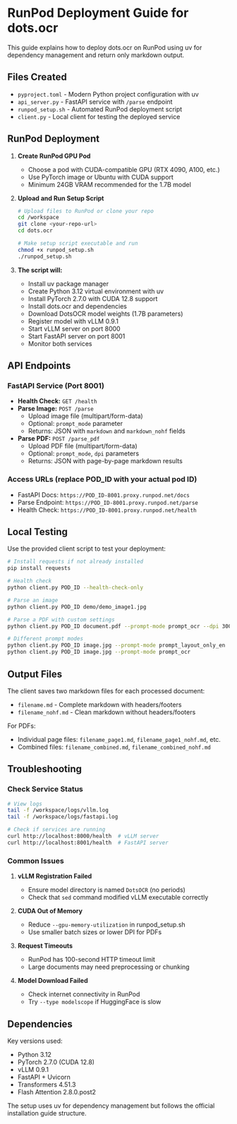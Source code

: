 # RunPod Deployment Guide for dots.ocr

This guide explains how to deploy dots.ocr on RunPod using uv for dependency management and return only markdown output.

## Files Created

- `pyproject.toml` - Modern Python project configuration with uv
- `api_server.py` - FastAPI service with `/parse` endpoint 
- `runpod_setup.sh` - Automated RunPod deployment script
- `client.py` - Local client for testing the deployed service

## RunPod Deployment

1. **Create RunPod GPU Pod**
   - Choose a pod with CUDA-compatible GPU (RTX 4090, A100, etc.)
   - Use PyTorch image or Ubuntu with CUDA support
   - Minimum 24GB VRAM recommended for the 1.7B model

2. **Upload and Run Setup Script**
   ```bash
   # Upload files to RunPod or clone your repo
   cd /workspace
   git clone <your-repo-url>
   cd dots.ocr
   
   # Make setup script executable and run
   chmod +x runpod_setup.sh
   ./runpod_setup.sh
   ```

3. **The script will:**
   - Install uv package manager
   - Create Python 3.12 virtual environment with uv
   - Install PyTorch 2.7.0 with CUDA 12.8 support
   - Install dots.ocr and dependencies
   - Download DotsOCR model weights (1.7B parameters)
   - Register model with vLLM 0.9.1
   - Start vLLM server on port 8000
   - Start FastAPI server on port 8001
   - Monitor both services

## API Endpoints

### FastAPI Service (Port 8001)

- **Health Check:** `GET /health`
- **Parse Image:** `POST /parse`
  - Upload image file (multipart/form-data)
  - Optional: `prompt_mode` parameter
  - Returns: JSON with `markdown` and `markdown_nohf` fields
- **Parse PDF:** `POST /parse_pdf` 
  - Upload PDF file (multipart/form-data)
  - Optional: `prompt_mode`, `dpi` parameters
  - Returns: JSON with page-by-page markdown results

### Access URLs (replace POD_ID with your actual pod ID)

- FastAPI Docs: `https://POD_ID-8001.proxy.runpod.net/docs`
- Parse Endpoint: `https://POD_ID-8001.proxy.runpod.net/parse`
- Health Check: `https://POD_ID-8001.proxy.runpod.net/health`

## Local Testing

Use the provided client script to test your deployment:

```bash
# Install requests if not already installed
pip install requests

# Health check
python client.py POD_ID --health-check-only

# Parse an image
python client.py POD_ID demo/demo_image1.jpg

# Parse a PDF with custom settings
python client.py POD_ID document.pdf --prompt-mode prompt_ocr --dpi 300 --output-dir results/

# Different prompt modes
python client.py POD_ID image.jpg --prompt-mode prompt_layout_only_en  # Layout detection only
python client.py POD_ID image.jpg --prompt-mode prompt_ocr             # Text extraction only
```

## Output Files

The client saves two markdown files for each processed document:
- `filename.md` - Complete markdown with headers/footers
- `filename_nohf.md` - Clean markdown without headers/footers

For PDFs:
- Individual page files: `filename_page1.md`, `filename_page1_nohf.md`, etc.
- Combined files: `filename_combined.md`, `filename_combined_nohf.md`

## Troubleshooting

### Check Service Status
```bash
# View logs
tail -f /workspace/logs/vllm.log
tail -f /workspace/logs/fastapi.log

# Check if services are running
curl http://localhost:8000/health  # vLLM server
curl http://localhost:8001/health  # FastAPI server
```

### Common Issues

1. **vLLM Registration Failed**
   - Ensure model directory is named `DotsOCR` (no periods)
   - Check that `sed` command modified vLLM executable correctly

2. **CUDA Out of Memory**
   - Reduce `--gpu-memory-utilization` in runpod_setup.sh
   - Use smaller batch sizes or lower DPI for PDFs

3. **Request Timeouts**
   - RunPod has 100-second HTTP timeout limit
   - Large documents may need preprocessing or chunking

4. **Model Download Failed**
   - Check internet connectivity in RunPod
   - Try `--type modelscope` if HuggingFace is slow

## Dependencies

Key versions used:
- Python 3.12
- PyTorch 2.7.0 (CUDA 12.8)
- vLLM 0.9.1 
- FastAPI + Uvicorn
- Transformers 4.51.3
- Flash Attention 2.8.0.post2

The setup uses uv for dependency management but follows the official installation guide structure.